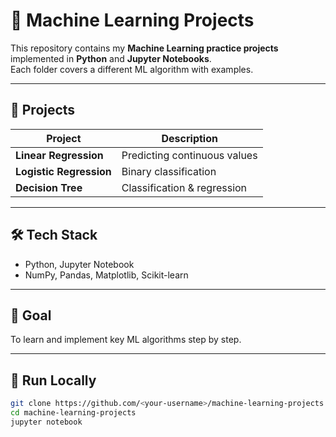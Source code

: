 # 📘 Machine Learning Projects

This repository contains my **Machine Learning practice projects** implemented in **Python** and **Jupyter Notebooks**.  
Each folder covers a different ML algorithm with examples.

---

## 📂 Projects

| Project               | Description                        |
|-----------------------|------------------------------------|
| **Linear Regression** | Predicting continuous values       |
| **Logistic Regression** | Binary classification             |
| **Decision Tree**     | Classification & regression        |

---

## 🛠️ Tech Stack
- Python, Jupyter Notebook  
- NumPy, Pandas, Matplotlib, Scikit-learn  

---

## 🎯 Goal
To learn and implement key ML algorithms step by step.

---

## 🚀 Run Locally
```bash
git clone https://github.com/<your-username>/machine-learning-projects.git
cd machine-learning-projects
jupyter notebook
